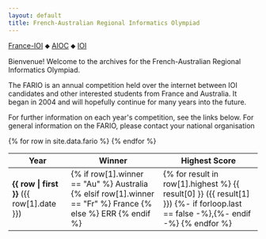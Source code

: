 ```yaml
---
layout: default
title: French-Australian Regional Informatics Olympiad
---
```


[France-IOI](http://www.france-ioi.org/)
⬥
[AIOC](http://orac.amt.edu.au/)
⬥
[IOI](http://www.ioinformatics.org/)

 Bienvenue! Welcome to the archives for the French-Australian Regional Informatics Olympiad.

The FARIO is an annual competition held over the internet between IOI candidates and other interested students from France and Australia.
It began in 2004 and will hopefully continue for many years into the future.

For further information on each year's competition, see the links below.
For general information on the FARIO, please contact your national organisation

<table class="table">
  <thead class="thead-dark">
    <tr>
      <th>Year</th>
      <th>Winner</th>
      <th>Highest Score</th>
    </tr>
  </thead>
  <tbody>
    {% for row in site.data.fario %}
    <tr>
      <td><strong>{{ row | first }}</strong> ({{ row[1].date }})</td>
      <td class="country-{{ row[1].winner }}">
      {% if row[1].winner == "Au" %}
        Australia
      {% elsif row[1].winner == "Fr" %}
        France
      {% else %}
        ERR
      {% endif %}
      </td>
      <td>
      {% for result in row[1].highest %}
        <span class="country-{{ result[1] }}">{{ result[0] }} ({{ result[1] }})</span>
        {%- if forloop.last == false -%},{%- endif -%}
      {% endfor %}
      </td>
    </tr>
    {% endfor %}
  </tbody>
</table>

<style>
.country-Fr { color: hsl(100, 70%, 30%) }
.country-Au { color: hsl(250, 70%, 30%) }
</style>
